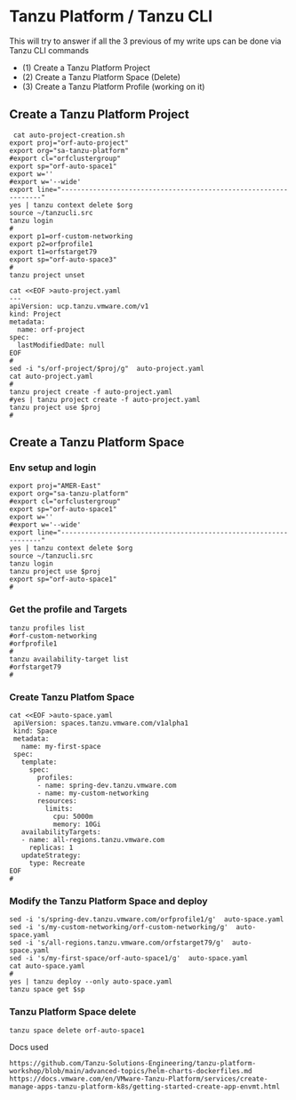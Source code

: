# Tanzu Platform / Tanzu CLI

This will try to answer if all the 3 previous of my write ups can be done via Tanzu CLI commands

* (1) Create a Tanzu Platform Project
* (2) Create a Tanzu Platform Space (Delete)
* (3) Create a Tanzu Platform Profile (working on it)


## Create a Tanzu Platform Project

```
 cat auto-project-creation.sh
export proj="orf-auto-project"
export org="sa-tanzu-platform"
#export cl="orfclustergroup"
export sp="orf-auto-space1"
export w=''
#export w='--wide'
export line="-----------------------------------------------------------------"
yes | tanzu context delete $org
source ~/tanzucli.src
tanzu login
#
export p1=orf-custom-networking
export p2=orfprofile1
export t1=orfstarget79
export sp="orf-auto-space3"
#
tanzu project unset

cat <<EOF >auto-project.yaml
---
apiVersion: ucp.tanzu.vmware.com/v1
kind: Project
metadata:
  name: orf-project
spec:
  lastModifiedDate: null
EOF
#
sed -i "s/orf-project/$proj/g"  auto-project.yaml
cat auto-project.yaml
#
tanzu project create -f auto-project.yaml
#yes | tanzu project create -f auto-project.yaml
tanzu project use $proj
#
```

## Create a Tanzu Platform Space

### Env setup and login
```
export proj="AMER-East"
export org="sa-tanzu-platform"
#export cl="orfclustergroup"
export sp="orf-auto-space1"
export w=''
#export w='--wide'
export line="-----------------------------------------------------------------"
yes | tanzu context delete $org
source ~/tanzucli.src
tanzu login
tanzu project use $proj
export sp="orf-auto-space1"
#
```
### Get the profile and Targets

```
tanzu profiles list
#orf-custom-networking
#orfprofile1
#
tanzu availability-target list
#orfstarget79
#
```
### Create Tanzu Platfom Space

```
cat <<EOF >auto-space.yaml
 apiVersion: spaces.tanzu.vmware.com/v1alpha1
 kind: Space
 metadata:
   name: my-first-space
 spec:
   template:
     spec:
       profiles:
       - name: spring-dev.tanzu.vmware.com
       - name: my-custom-networking
       resources:
         limits:
           cpu: 5000m
           memory: 10Gi
   availabilityTargets:
   - name: all-regions.tanzu.vmware.com
     replicas: 1
   updateStrategy:
     type: Recreate
EOF
#
```

### Modify the Tanzu Platform Space and deploy

```
sed -i 's/spring-dev.tanzu.vmware.com/orfprofile1/g'  auto-space.yaml
sed -i 's/my-custom-networking/orf-custom-networking/g'  auto-space.yaml
sed -i 's/all-regions.tanzu.vmware.com/orfstarget79/g'  auto-space.yaml
sed -i 's/my-first-space/orf-auto-space1/g'  auto-space.yaml
cat auto-space.yaml
#
yes | tanzu deploy --only auto-space.yaml
tanzu space get $sp
```
### Tanzu Platform Space delete

```
tanzu space delete orf-auto-space1
```


Docs used
```
https://github.com/Tanzu-Solutions-Engineering/tanzu-platform-workshop/blob/main/advanced-topics/helm-charts-dockerfiles.md
https://docs.vmware.com/en/VMware-Tanzu-Platform/services/create-manage-apps-tanzu-platform-k8s/getting-started-create-app-envmt.html
```
